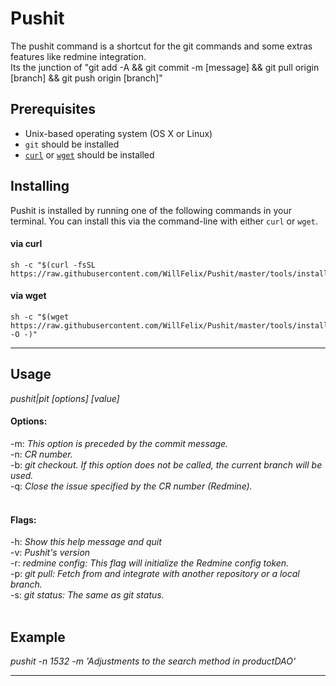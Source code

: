 # Pushit
The pushit command is a shortcut for the git commands and some extras features like redmine integration.<br />
Its the junction of "git add -A && git commit -m [message] && git pull origin [branch] && git push origin [branch]"


## Prerequisites

* Unix-based operating system (OS X or Linux)
* `git` should be installed
* [`curl`](https://curl.haxx.se/download.html) or [`wget`](http://gnuwin32.sourceforge.net/packages/wget.htm) should be installed

## Installing

Pushit is installed by running one of the following commands in your terminal. You can install this via the command-line with either `curl` or `wget`.

#### via curl

```shell
sh -c "$(curl -fsSL https://raw.githubusercontent.com/WillFelix/Pushit/master/tools/install.sh)"
```

#### via wget

```shell
sh -c "$(wget https://raw.githubusercontent.com/WillFelix/Pushit/master/tools/install.sh -O -)"
```

---

## Usage
*pushit|pit [options] [value]*

#### Options:
-m: *This option is preceded by the commit message.*<br />
-n: *CR number.*<br />
-b: *git checkout. If this option does not be called, the current branch will be used.*<br />
-q: *Close the issue specified by the CR number (Redmine).*<br />
<br />
#### Flags:
-h: *Show this help message and quit*<br />
-v: *Pushit's version*<br />
-r: *redmine config: This flag will initialize the Redmine config token.*<br />
-p: *git pull: Fetch from and integrate with another repository or a local branch.*<br />
-s: *git status: The same as git status.*<br />
<br />

## Example
*pushit -n 1532 -m 'Adjustments to the search method in productDAO'*<br />

---
